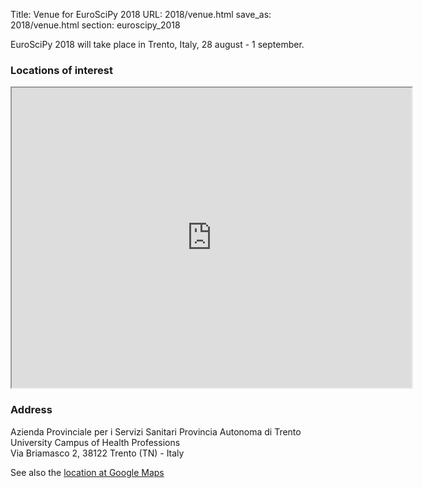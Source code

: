 Title: Venue for EuroSciPy 2018
URL: 2018/venue.html
save_as: 2018/venue.html
section: euroscipy_2018

EuroSciPy 2018 will take place in Trento, Italy, 28 august - 1 september.

### Locations of interest

<iframe src="https://www.google.com/maps/d/u/0/embed?mid=1f98jQEXUXBiXTQMrt7S_LwZd7pZIoqPs" width="640" height="480"></iframe>
<br />

### Address

Azienda Provinciale per i Servizi Sanitari Provincia Autonoma di Trento<br>
University Campus of Health Professions<br>
Via Briamasco 2, 38122 Trento (TN) - Italy

See also the [location at Google Maps](https://goo.gl/maps/UHdh4rNNyU22)

